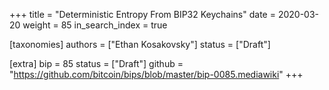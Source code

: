 +++
title = "Deterministic Entropy From BIP32 Keychains"
date = 2020-03-20
weight = 85
in_search_index = true

[taxonomies]
authors = ["Ethan Kosakovsky"]
status = ["Draft"]

[extra]
bip = 85
status = ["Draft"]
github = "https://github.com/bitcoin/bips/blob/master/bip-0085.mediawiki"
+++

